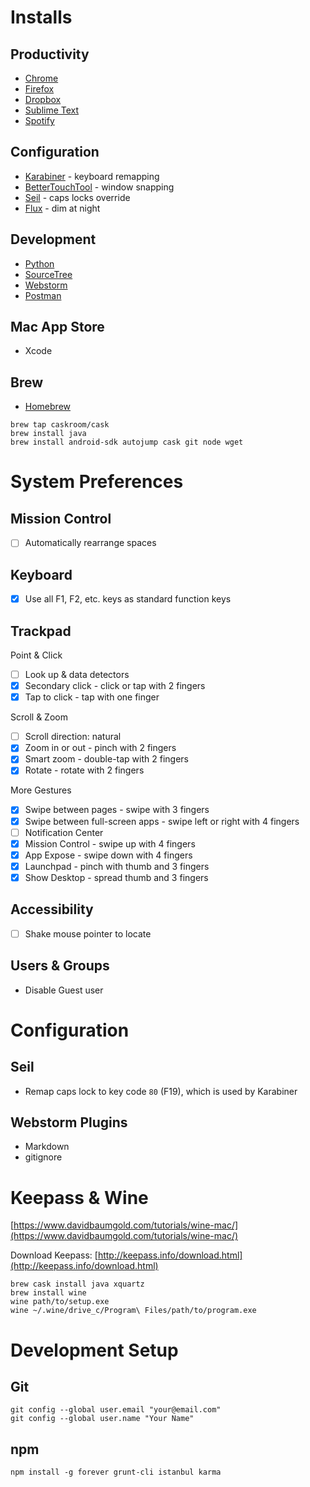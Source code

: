 # Installs

## Productivity

* [Chrome](https://www.google.com/chrome/browser/desktop/)
* [Firefox](https://www.mozilla.org/en-US/firefox/new/)
* [Dropbox](https://www.dropbox.com/install)
* [Sublime Text](https://www.sublimetext.com/)
* [Spotify](https://www.spotify.com/us/download/mac/)

## Configuration

* [Karabiner](https://pqrs.org/osx/karabiner/) - keyboard remapping 
* [BetterTouchTool](https://www.boastr.net/downloads/) - window snapping
* [Seil](https://pqrs.org/osx/karabiner/seil.html.en) - caps locks override
* [Flux](https://justgetflux.com/) - dim at night

## Development

* [Python](https://www.python.org/downloads/)
* [SourceTree](https://www.sourcetreeapp.com/)
* [Webstorm](https://www.jetbrains.com/webstorm/download/download-thanks.html?platform=mac)
* [Postman](https://www.getpostman.com/docs/introduction)

## Mac App Store

* Xcode

## Brew

* [Homebrew](http://brew.sh/)

```
brew tap caskroom/cask
brew install java
brew install android-sdk autojump cask git node wget
```

# System Preferences

## Mission Control

* [ ] Automatically rearrange spaces

## Keyboard

* [x] Use all F1, F2, etc. keys as standard function keys

## Trackpad

Point & Click
* [ ] Look up & data detectors
* [x] Secondary click - click or tap with 2 fingers
* [x] Tap to click - tap with one finger

Scroll & Zoom
* [ ] Scroll direction: natural
* [x] Zoom in or out - pinch with 2 fingers
* [x] Smart zoom - double-tap with 2 fingers
* [x] Rotate - rotate with 2 fingers

More Gestures
* [x] Swipe between pages - swipe with 3 fingers
* [x] Swipe between full-screen apps - swipe left or right with 4 fingers
* [ ] Notification Center
* [x] Mission Control - swipe up with 4 fingers
* [x] App Expose - swipe down with 4 fingers
* [x] Launchpad - pinch with thumb and 3 fingers
* [x] Show Desktop - spread thumb and 3 fingers

## Accessibility

* [ ] Shake mouse pointer to locate

## Users & Groups

* Disable Guest user

# Configuration

## Seil

* Remap caps lock to key code `80` (F19), which is used by Karabiner

## Webstorm Plugins

* Markdown
* gitignore

# Keepass & Wine

[https://www.davidbaumgold.com/tutorials/wine-mac/](https://www.davidbaumgold.com/tutorials/wine-mac/)

Download Keepass: [http://keepass.info/download.html](http://keepass.info/download.html)

```
brew cask install java xquartz
brew install wine
wine path/to/setup.exe
wine ~/.wine/drive_c/Program\ Files/path/to/program.exe
```

# Development Setup

## Git

```
git config --global user.email "your@email.com"
git config --global user.name "Your Name"
```

## npm

```
npm install -g forever grunt-cli istanbul karma
```

